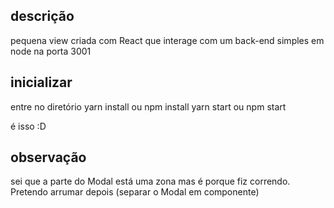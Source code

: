 ## descrição
pequena view criada com React que interage com um back-end simples em node na porta 3001

## inicializar
entre no diretório
yarn install ou npm install
yarn start ou npm start

é isso :D

## observação
sei que a parte do Modal está uma zona mas é porque fiz correndo. Pretendo arrumar depois (separar o Modal em componente)
